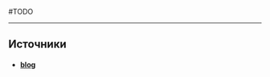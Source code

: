 #TODO 

---
## Источники
- #### [blog](https://1cloud.ru/blog/prometheus_servers_claster_monitoring)
